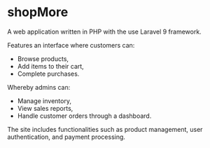 # shopMore
A web application written in PHP with the use Laravel 9 framework. 

Features an interface where customers can:
- Browse products,
- Add items to their cart,
- Complete purchases.

Whereby admins can:
- Manage inventory,
- View sales reports, 
- Handle customer orders through a dashboard.

The site includes functionalities such as product management, user authentication, and payment processing. 
